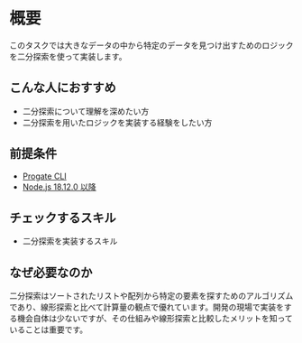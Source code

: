# 概要

このタスクでは大きなデータの中から特定のデータを見つけ出すためのロジックを二分探索を使って実装します。

## こんな人におすすめ

- 二分探索について理解を深めたい方
- 二分探索を用いたロジックを実装する経験をしたい方

## 前提条件

- [Progate CLI]($progatepath{FRONT_ORIGIN}/tasks/Q6vNluv08jcMFoMCu9si7/preview)
- [Node.js 18.12.0 以降]($progatepath{FRONT_ORIGIN}/tasks/PuSZdMDZJY_cksKGNxs4b/preview)

## チェックするスキル

- 二分探索を実装するスキル

## なぜ必要なのか

二分探索はソートされたリストや配列から特定の要素を探すためのアルゴリズムであり、線形探索と比べて計算量の観点で優れています。開発の現場で実装をする機会自体は少ないですが、その仕組みや線形探索と比較したメリットを知っていることは重要です。
